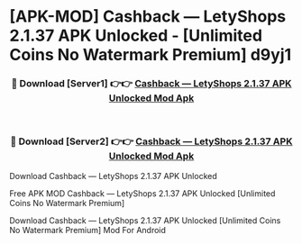 # [APK-MOD] Cashback — LetyShops 2.1.37 APK Unlocked - [Unlimited Coins No Watermark Premium] d9yj1



<div align="center">
<h3>🔴 Download [Server1] 👉👉 <a href="https://momento.my/?title=Cashback_—_LetyShops_2.1.37_APK_Unlocked">Cashback — LetyShops 2.1.37 APK Unlocked Mod Apk</a></h3><br>

<h3>🔴 Download [Server2] 👉👉 <a href="https://momento.my/?title=Cashback_—_LetyShops_2.1.37_APK_Unlocked">Cashback — LetyShops 2.1.37 APK Unlocked Mod Apk</a></h3>
</div>



Download Cashback — LetyShops 2.1.37 APK Unlocked 

Free APK MOD Cashback — LetyShops 2.1.37 APK Unlocked [Unlimited Coins No Watermark Premium]

Download Cashback — LetyShops 2.1.37 APK Unlocked [Unlimited Coins No Watermark Premium] Mod For Android
